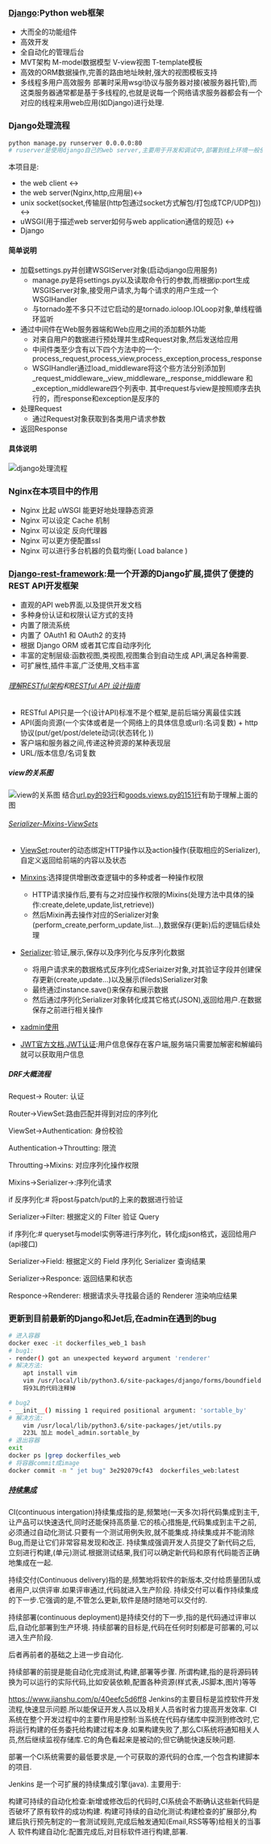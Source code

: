 ### [Django](https://docs.djangoproject.com/zh-hans/2.0/):Python web框架

- 大而全的功能组件
- 高效开发
- 全自动化的管理后台
- MVT架构 M-model数据模型 V-view视图 T-template模板
- 高效的ORM数据操作,完善的路由地址映射,强大的视图模板支持
- 多线程多用户高效服务
部署时采用wsgi协议与服务器对接(被服务器托管),而这类服务器通常都是基于多线程的,也就是说每一个网络请求服务器都会有一个对应的线程来用web应用(如Django)进行处理.

### Django处理流程
```bash
python manage.py runserver 0.0.0.0:80 
# ruserver是使用django自己的web server,主要用于开发和调试中,部署到线上环境一般使用nginx+uwsgi模式
```

本项目是:

- the web client <-> 
- the web server(Nginx,http,应用层)<->
- unix socket(socket,传输层(http包通过socket方式解包/打包成TCP/UDP包)) <-> 
- uWSGI(用于描述web server如何与web application通信的规范) <->
- Django

#### 简单说明
- 加载settings.py并创建WSGIServer对象(启动django应用服务)
    - manage.py是将settings.py以及读取命令行的参数,而根据ip:port生成WSGIServer对象,接受用户请求,为每个请求的用户生成一个WSGIHandler
    - 与tornado差不多只不过它启动的是tornado.ioloop.IOLoop对象,单线程循环监听
- 通过中间件在Web服务器端和Web应用之间的添加额外功能
    - 对来自用户的数据进行预处理并生成Request对象,然后发送给应用
    - 中间件类至少含有以下四个方法中的一个: process_request,process_view,process_exception,process_response
    - WSGIHandler通过load_middleware将这个些方法分别添加到_request_middleware,_view_middleware,_response_middleware 和 _exception_middleware四个列表中. 其中request与view是按照顺序去执行的，而response和exception是反序的
- 处理Request
    - 通过Request对象获取到各类用户请求参数
- 返回Response

#### 具体说明
![django处理流程](https://ws1.sinaimg.cn/large/006tNbRwgy1fyooltssrcj30xj0kvgre.jpg)

### Nginx在本项目中的作用
- Nginx 比起 uWSGI 能更好地处理静态资源
- Nginx 可以设定 Cache 机制
- Nginx 可以设定 反向代理器
- Nginx 可以更方便配置ssl
- Nginx 可以进行多台机器的负载均衡( Load balance )

### [Django-rest-framework](http://www.django-rest-framework.org/):是一个开源的Django扩展,提供了便捷的REST API开发框架

- 直观的API web界面,以及提供开发文档
- 多种身份认证和权限认证方式的支持
- 内置了限流系统
- 内置了 OAuth1 和 OAuth2 的支持
- 根据 Django ORM 或者其它库自动序列化
- 丰富的定制层级:函数视图,类视图,视图集合到自动生成 API,满足各种需要.
- 可扩展性,插件丰富,广泛使用,文档丰富

######  [理解RESTful架构](http://www.ruanyifeng.com/blog/2011/09/restful)和[RESTful API 设计指南](http://www.ruanyifeng.com/blog/2014/05/restful_api.html)
- RESTful API只是一个(设计API)标准不是个框架,是前后端分离最佳实践
- API(面向资源(一个实体或者是一个网络上的具体信息或url):名词复数) + http协议(put/get/post/delete动词(状态转化 ))
- 客户端和服务器之间,传递这种资源的某种表现层
- URL/版本信息/名词复数

##### view的关系图
![view的关系图](https://ws2.sinaimg.cn/large/006tNbRwgy1fylripg5coj31pb0u0e81.jpg)
结合[url.py的93行](mxshop/urls.py)和[goods.views.py的151行](./apps/goods/views.py)有助于理解上面的图


###### [Serializer-Mixins-ViewSets](http://www.cdrf.co/)
- [ViewSet](https://blog.csdn.net/l_vip/article/details/79131289):router的动态绑定HTTP操作以及action操作(获取相应的Serializer),自定义返回给前端的内容以及状态

- [Minxins](https://blog.csdn.net/l_vip/article/details/79142105):选择提供增删改查逻辑中的多种或者一种操作权限
    - HTTP请求操作后,要有与之对应操作权限的Mixins(处理方法中具体的操作:create,delete,update,list,retrieve))
    - 然后Mixin再去操作对应的Serializer对象(perform_create,perform_update,list...),数据保存(更新)后的逻辑后续处理

- [Serializer](https://blog.csdn.net/l_vip/article/details/79156113):验证,展示,保存以及序列化与反序列化数据
    - 将用户请求来的数据格式反序列化成Seriaizer对象,对其验证字段并创建保存更新(create,update...)以及展示(fileds)Serializer对象
    - 最终通过instance.save()来保存和展示数据
    - 然后通过序列化Serializer对象转化成其它格式(JSON),返回给用户.在数据保存之前进行相关操作

- [xadmin使用](http://wongbingming.me/2018/1/16/Django-Xdamin.html)

- [JWT官方文档](https://github.com/GetBlimp/django-rest-framework-jwt),[JWT认证](https://blog.leapoahead.com/2015/09/07/user-authentication-with-jwt/):用户信息保存在客户端,服务端只需要加解密和解编码就可以获取用户信息



##### DRF大概流程
Request-> Router: 认证

Router->ViewSet:路由匹配并得到对应的序列化

ViewSet->Authentication: 身份校验

Authentication->Throutting: 限流

Throutting->Mixins: 对应序列化操作权限

Mixins->Serializer->:序列化请求

if 反序列化:# 将post与patch/put的上来的数据进行验证

Serializer->Filter: 根据定义的 Filter 验证 Query

if 序列化:# queryset与model实例等进行序列化，转化成json格式，返回给用户(api接口)

Serializer->Field: 根据定义的 Field 序列化 Serializer 查询结果

Serializer->Responce: 返回结果和状态

Responce->Renderer: 根据请求头寻找最合适的 Renderer 渲染响应结果


### 更新到目前最新的Django和Jet后,在admin在遇到的bug
```bash
# 进入容器
docker exec -it dockerfiles_web_1 bash
# bug1:
- render() got an unexpected keyword argument 'renderer'
# 解决方法:
    apt install vim
    vim /usr/local/lib/python3.6/site-packages/django/forms/boundfield.py
    将93L的代码注释掉

# bug2
- __init__() missing 1 required positional argument: 'sortable_by'
# 解决方法:
    vim /usr/local/lib/python3.6/site-packages/jet/utils.py 
    223L 加上 model_admin.sortable_by
# 退出容器
exit
docker ps |grep dockerfiles_web
# 将容器commit成image
docker commit -m " jet bug" 3e292079cf43  dockerfiles_web:latest
```


##### [持续集成](http://www.ruanyifeng.com/blog/2015/09/continuous-integration.html)
CI(continuous intergation)持续集成指的是,频繁地(一天多次)将代码集成到主干,让产品可以快速迭代,同时还能保持高质量.它的核心措施是,代码集成到主干之前,必须通过自动化测试.只要有一个测试用例失败,就不能集成.持续集成并不能消除Bug,而是让它们非常容易发现和改正.
持续集成强调开发人员提交了新代码之后,立刻进行构建,(单元)测试.根据测试结果,我们可以确定新代码和原有代码能否正确地集成在一起.

持续交付(Continuous delivery)指的是,频繁地将软件的新版本,交付给质量团队或者用户,以供评审.如果评审通过,代码就进入生产阶段.
持续交付可以看作持续集成的下一步.它强调的是,不管怎么更新,软件是随时随地可以交付的.

持续部署(continuous deployment)是持续交付的下一步,指的是代码通过评审以后,自动化部署到生产环境.
持续部署的目标是,代码在任何时刻都是可部署的,可以进入生产阶段.

后者再前者的基础之上进一步自动化.

持续部署的前提是能自动化完成测试,构建,部署等步骤.
所谓构建,指的是将源码转换为可以运行的实际代码,比如安装依赖,配置各种资源(样式表,JS脚本,图片)等等



https://www.jianshu.com/p/40eefc5d6ff8
Jenkins的主要目标是监控软件开发流程,快速显示问题.所以能保证开发人员以及相关人员省时省力提高开发效率.
CI系统在整个开发过程中的主要作用是控制:当系统在代码存储库中探测到修改时,它将运行构建的任务委托给构建过程本身.如果构建失败了,那么CI系统将通知相关人员,然后继续监视存储库.它的角色看起来是被动的;但它确能快速反映问题.

部署一个CI系统需要的最低要求是,一个可获取的源代码的仓库,一个包含构建脚本的项目.

Jenkins 是一个可扩展的持续集成引擎(java).
主要用于:

构建可持续的自动化检查:新增或修改后的代码时,CI系统会不断确认这些新代码是否破坏了原有软件的成功构建.
构建可持续的自动化测试:构建检查的扩展部分,构建后执行预先制定的一套测试规则,完成后触发通知(Email,RSS等等)给相关的当事人
软件构建自动化:配置完成后,对目标软件进行构建,部署.

